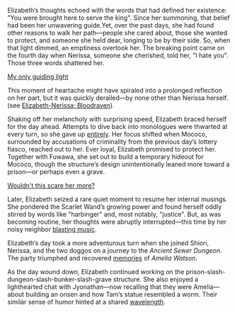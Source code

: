 Elizabeth’s thoughts echoed with the words that had defined her existence: "You were brought here to serve the king". Since her summoning, that belief had been her unwavering guide.Yet, over the past days, she had found other reasons to walk her path—people she cared about, those she wanted to protect, and someone she held dear, longing to be by their side. So, when that light dimmed, an emptiness overtook her. The breaking point came on the fourth day when Nerissa, someone she cherished, told her, "I hate you". Those three words shattered her.


[My only guiding light](#embed:https://www.youtube.com/live/1_dhGL0K5-k?t=183)

This moment of heartache might have spiraled into a prolonged reflection on her part, but it was quickly derailed—by none other than Nerissa herself. (see [Elizabeth-Nerissa: Bloodraven](#edge:liz-nerissa-right-3-left-2)).

Shaking off her melancholy with surprising speed, Elizabeth braced herself for the day ahead. Attempts to dive back into monologues were thwarted at every turn, so she gave up [entirely](https://www.youtube.com/live/1_dhGL0K5-k?feature=shared\&t=1381). Her focus shifted when Mococo, surrounded by accusations of criminality from the previous day’s lottery fiasco, reached out to her. Ever loyal, Elizabeth promised to protect her. Together with Fuwawa, she set out to build a temporary hideout for Mococo, though the structure’s design unintentionally leaned more toward a prison—or perhaps even a grave.

[Wouldn't this scare her more?](#embed:\(https://www.youtube.com/live/1_dhGL0K5-k?feature=shared\&t=2077\))

Later, Elizabeth seized a rare quiet moment to resume her internal musings. She pondered the Scarlet Wand’s growing power and found herself oddly stirred by words like "harbinger" and, most notably, "justice". But, as was becoming routine, her thoughts were abruptly interrupted—this time by her noisy neighbor [blasting music](https://www.youtube.com/live/1_dhGL0K5-k?feature=shared\&t=4393).

Elizabeth’s day took a more adventurous turn when she joined Shiori, Nerissa, and the two doggos on a journey to the *Ancient Sewer Dungeon*. The party triumphed and recovered [memories](https://www.youtube.com/live/1_dhGL0K5-k?feature=shared\&t=5881) of *Amelia Watson*.

As the day wound down, Elizabeth continued working on the prison-slash-dungeon-slash-bunker-slash-grave structure. She also enjoyed a lighthearted chat with Jyonathan—now recalling that they were Amelia—about building an onsen and how Tam’s statue resembled a worm. Their similar sense of humor hinted at a shared [wavelength](https://www.youtube.com/live/1_dhGL0K5-k?feature=shared\&t=12113).

